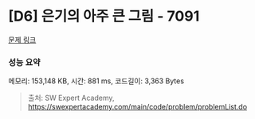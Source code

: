 # [D6] 은기의 아주 큰 그림 - 7091 

[문제 링크](https://swexpertacademy.com/main/code/problem/problemDetail.do?contestProbId=AWkIfv7qBCYDFAXC) 

### 성능 요약

메모리: 153,148 KB, 시간: 881 ms, 코드길이: 3,363 Bytes



> 출처: SW Expert Academy, https://swexpertacademy.com/main/code/problem/problemList.do